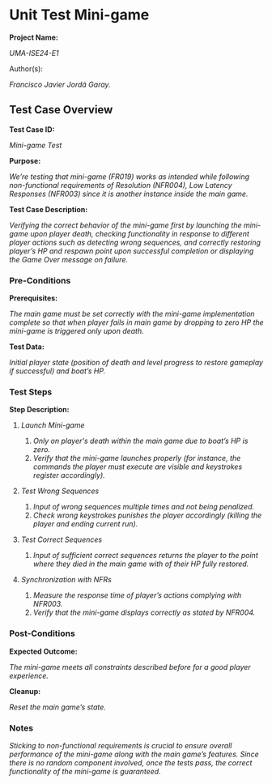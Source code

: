 ﻿# Unit Test Mini-game
**Project Name:**

*UMA-ISE24-E1*

Author(s):

*Francisco Javier Jordá Garay.*

## Test Case Overview

**Test Case ID:**

*Mini-game Test*

**Purpose:**

*We’re testing that mini-game (FR019) works as intended while following non-functional requirements of Resolution (NFR004), Low Latency Responses (NFR003) since it is another instance inside the main game.*

**Test Case Description:**

*Verifying the correct behavior of the mini-game first by launching the mini-game upon player death, checking functionality in response to different player actions such as detecting wrong sequences, and correctly restoring player’s HP and respawn point upon successful completion or displaying the Game Over message on failure.*

### Pre-Conditions
**Prerequisites:**

*The main game must be set correctly with the mini-game implementation complete so that when player fails in main game by dropping to zero HP the mini-game is triggered only upon death.*

**Test Data:**

*Initial player state (position of death and level progress to restore gameplay if successful) and boat’s HP.* 

### Test Steps
**Step Description:**

1. *Launch Mini-game*
   1. *Only on player's death within the main game due to boat’s HP is zero.*
   1. *Verify that the mini-game launches properly (for instance, the commands the player must execute are visible and keystrokes register accordingly).*

1. *Test Wrong Sequences*
   1. *Input of wrong sequences multiple times and not being penalized.*
   1. *Check wrong keystrokes punishes the player accordingly (killing the player and ending current run).*

1. *Test Correct Sequences*
   1. *Input of sufficient correct sequences returns the player to the point where they died in the main game with of their HP fully restored.*

1. *Synchronization with NFRs*
   1. *Measure the response time of player’s actions complying with NFR003.*
   1. *Verify that the mini-game displays correctly as stated by NFR004.*

### Post-Conditions
**Expected Outcome:**

*The mini-game meets all constraints described before for a good player experience.*

**Cleanup:**

*Reset the main game’s state.*
### Notes
*Sticking to non-functional requirements is crucial to ensure overall performance of the mini-game along with the main game’s features. Since there is no random component involved, once the tests pass, the correct functionality of the mini-game is guaranteed.*


